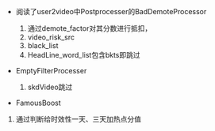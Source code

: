 * 阅读了user2video中Postprocesser的BadDemoteProcessor
  1. 通过demote_factor对其分数进行抵扣，
  2. video_risk_src
  3. black_list
  4. HeadLine_word_list包含bkts即跳过

* EmptyFilterProcesser
  1. skdVideo跳过

* FamousBoost
1. 通过判断给时效性一天、三天加热点分值
